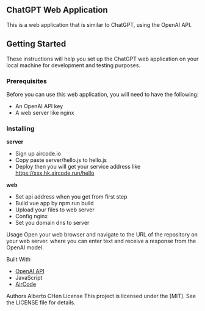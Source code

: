 ## ChatGPT Web Application
This is a web application that is similar to ChatGPT, using the OpenAI API.

## Getting Started
These instructions will help you set up the ChatGPT web application on your local machine for development and testing purposes.

### Prerequisites
Before you can use this web application, you will need to have the following:

- An OpenAI API key
- A web server like nginx

### Installing

**server**
- Sign up aircode.io
- Copy paste server/hello.js to hello.js
- Deploy then you will get your service address like https://xxx.hk.aircode.run/hello

**web** 
- Set api address when you get from first step
- Build vue app by npm run build
- Upload your files to web server
- Config nginx
- Set you domain dns to server

Usage
Open your web browser and navigate to the URL of the repository on your web server.
where you can enter text and receive a response from the OpenAI model.

Built With
- [OpenAI API](https://platform.openai.com/docs/api-reference/completions)
- JavaScript
- [AirCode](https://aircode.io/)

Authors
Alberto CHen
License
This project is licensed under the [MIT]. See the LICENSE file for details.